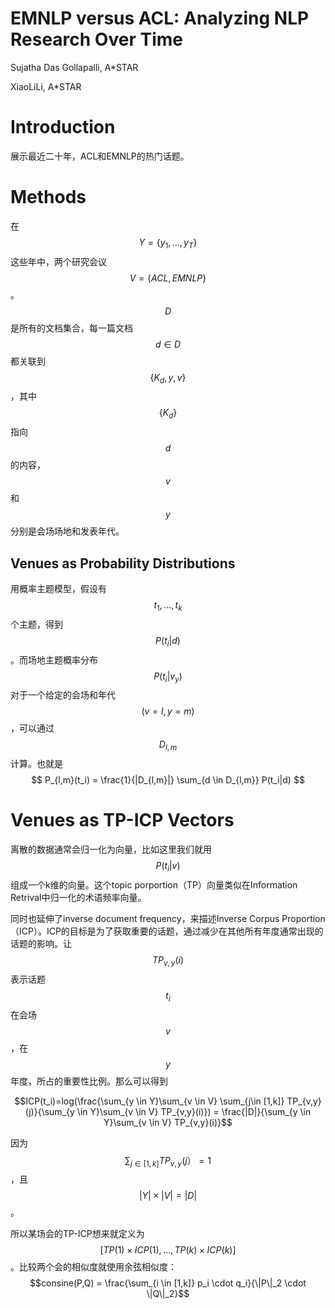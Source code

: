 # EMNLP versus ACL: Analyzing NLP Research Over Time

Sujatha Das Gollapalli, A*STAR

XiaoLiLi, A*STAR

# Introduction

展示最近二十年，ACL和EMNLP的热门话题。

# Methods

在$$Y=\{y_1,...,y_T\}$$这些年中，两个研究会议$$V=\{ACL,EMNLP\}$$。$$D$$是所有的文档集合，每一篇文档$$d \in D$$都关联到$$\{K_d,y,v\}$$，其中$$\{K_d\}$$指向$$d$$的内容，$$v$$和$$y$$分别是会场场地和发表年代。

## Venues as Probability Distributions

用概率主题模型，假设有$$t_1,...,t_k$$个主题，得到$$P(t_i|d)$$。而场地主题概率分布$$P(t_i|v_y)$$对于一个给定的会场和年代$$(v=l,y=m)$$，可以通过$$D_{l,m}$$计算。也就是
$$
P_{l,m}(t_i) = \frac{1}{|D_{l,m}|} \sum_{d \in D_{l,m}} P(t_i|d)
$$

# Venues as TP-ICP Vectors

离散的数据通常会归一化为向量，比如这里我们就用$$P(t_i|v)$$组成一个k维的向量。这个topic porportion（TP）向量类似在Information Retrival中归一化的术语频率向量。

同时也延伸了inverse document frequency，来描述Inverse Corpus Proportion（ICP）。ICP的目标是为了获取重要的话题，通过减少在其他所有年度通常出现的话题的影响。让$$TP_{v,y}(i)$$表示话题$$t_i$$在会场$$v$$，在$$y$$年度，所占的重要性比例。那么可以得到

$$ICP(t_i)=log(\frac{\sum_{y \in Y}\sum_{v \in V} \sum_{j\in [1,k]} TP_{v,y}(j)}{\sum_{y \in Y}\sum_{v \in V} TP_{v,y}(i)}) = \frac{|D|}{\sum_{y \in Y}\sum_{v \in V} TP_{v,y}(i)}$$

因为$$\sum_{j\in [1,k]} TP_{v,y}(j）=1$$，且$$|Y| \times |V| = |D|$$。

所以某场会的TP-ICP想来就定义为$$[TP(1)\times ICP(1), ..., TP(k)\times ICP(k)]$$。比较两个会的相似度就使用余弦相似度：$$consine(P,Q) = \frac{\sum_{i \in [1,k]} p_i \cdot q_i}{\|P\|_2 \cdot \|Q\|_2}$$